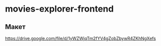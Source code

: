 # movies-explorer-frontend

## Макет

https://drive.google.com/file/d/1yWZWjqTm2fYV4gZobZbywR4ZKhNgXefs
